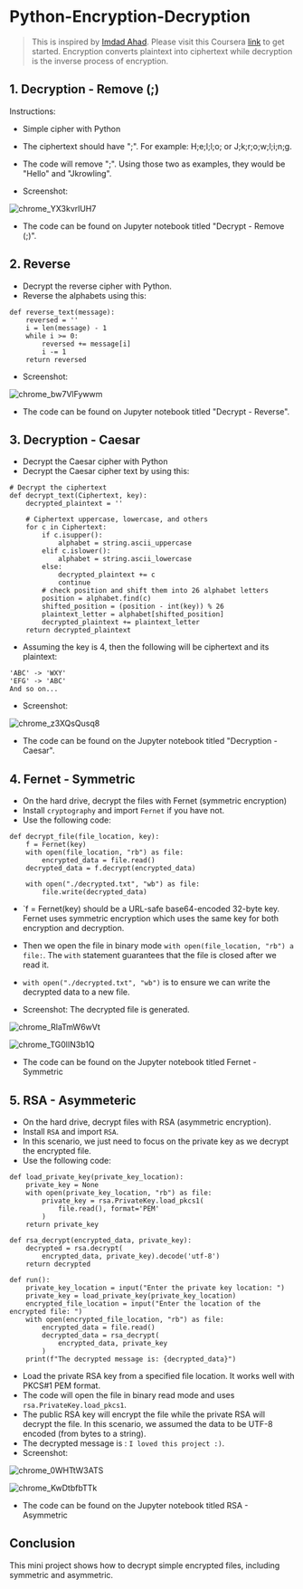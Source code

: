 # Python-Encryption-Decryption
> This is inspired by [Imdad Ahad](https://imdad.codes). Please visit this Coursera [link](https://www.coursera.org/projects/decryption-with-python) to get started.
> Encryption converts plaintext into ciphertext while decryption is the inverse process of encryption. 

## 1. Decryption - Remove (;)

Instructions: 
* Simple cipher with Python
* The ciphertext should have ";". For example: H;e;l;l;o; or J;k;r;o;w;l;i;n;g.
* The code will remove ";". Using those two as examples, they would be "Hello" and "Jkrowling".

* Screenshot:
  
![chrome_YX3kvrlUH7](https://github.com/Kwangsa19/Python-Encryption-Decryption/assets/135963482/765680d1-0ed4-43af-abb0-212178609044)


* The code can be found on Jupyter notebook titled "Decrypt - Remove (;)".

## 2. Reverse 
* Decrypt the reverse cipher with Python.
* Reverse the alphabets using this:
```
def reverse_text(message):
	reversed = ''
	i = len(message) - 1
	while i >= 0:
		reversed += message[i]
		i -= 1
	return reversed
```

* Screenshot:
  
![chrome_bw7VlFywwm](https://github.com/Kwangsa19/Python-Encryption-Decryption/assets/135963482/03dbb56c-a862-4e79-a6f4-a3f60b2c35c2)

* The code can be found on Jupyter notebook titled "Decrypt - Reverse".

## 3. Decryption - Caesar
* Decrypt the Caesar cipher with Python
* Decrypt the Caesar cipher text by using this:
```
# Decrypt the ciphertext
def decrypt_text(Ciphertext, key):
	decrypted_plaintext = ''

    # Ciphertext uppercase, lowercase, and others
	for c in Ciphertext:
		if c.isupper():
			alphabet = string.ascii_uppercase
		elif c.islower():
			alphabet = string.ascii_lowercase
		else:
			decrypted_plaintext += c
			continue
		# check position and shift them into 26 alphabet letters
		position = alphabet.find(c)
		shifted_position = (position - int(key)) % 26
		plaintext_letter = alphabet[shifted_position]
		decrypted_plaintext += plaintext_letter
	return decrypted_plaintext
```

* Assuming the key is 4, then the following will be ciphertext and its plaintext:
```
'ABC' -> 'WXY' 
'EFG' -> 'ABC'
And so on...
```

* Screenshot: 

![chrome_z3XQsQusq8](https://github.com/Kwangsa19/Python-Encryption-Decryption/assets/135963482/b2b05cdb-f7d9-44ad-bc64-48c3b5138a29)

* The code can be found on the Jupyter notebook titled "Decryption - Caesar".

## 4. Fernet - Symmetric
* On the hard drive, decrypt the files with Fernet (symmetric encryption)
* Install `cryptography` and import `Fernet` if you have not. 
* Use the following code:
```
def decrypt_file(file_location, key):
	f = Fernet(key)
	with open(file_location, "rb") as file:
		encrypted_data = file.read()
	decrypted_data = f.decrypt(encrypted_data)

	with open("./decrypted.txt", "wb") as file:
		file.write(decrypted_data)
```
* `f = Fernet(key) should be a URL-safe base64-encoded 32-byte key. Fernet uses symmetric encryption which uses the same key for both encryption and decryption.
* Then we open the file in binary mode `with open(file_location, "rb") a file:`. The `with` statement guarantees that the file is closed after we read it. 
*  `with open("./decrypted.txt", "wb")` is to ensure we can write the decrypted data to a new file.

*  Screenshot:
The decrypted file is generated. 

![chrome_RlaTmW6wVt](https://github.com/Kwangsa19/Python-Encryption-Decryption/assets/135963482/ee8c4448-d05a-4c5e-bcd9-6e1ac5cbbadd)

![chrome_TG0lIN3b1Q](https://github.com/Kwangsa19/Python-Encryption-Decryption/assets/135963482/f72ee00d-66e1-4baa-9e18-086237c963f9)

* The code can be found on the Jupyter notebook titled Fernet - Symmetric 

## 5. RSA - Asymmeteric 
* On the hard drive, decrypt files with RSA (asymmetric encryption).
* Install `RSA` and import `RSA`.
* In this scenario, we just need to focus on the private key as we decrypt the encrypted file. 
* Use the following code:
```
def load_private_key(private_key_location):
	private_key = None
	with open(private_key_location, "rb") as file:
		private_key = rsa.PrivateKey.load_pkcs1(
			file.read(), format='PEM'
		)
	return private_key

def rsa_decrypt(encrypted_data, private_key):
	decrypted = rsa.decrypt(
		encrypted_data, private_key).decode('utf-8')
	return decrypted

def run():
	private_key_location = input("Enter the private key location: ")
	private_key = load_private_key(private_key_location)
	encrypted_file_location = input("Enter the location of the encrypted file: ")
	with open(encrypted_file_location, "rb") as file:
		encrypted_data = file.read()
		decrypted_data = rsa_decrypt(
			encrypted_data, private_key
		)
	print(f"The decrypted message is: {decrypted_data}")
```
* Load the private RSA key from a specified file location. It works well with PKCS#1 PEM format.
* The code will open the file in binary read mode and uses `rsa.PrivateKey.load_pkcs1`.
* The public RSA key will encrypt the file while the private RSA will decrypt the file. In this scenario, we assumed the data to be UTF-8 encoded (from bytes to a string).
* The decrypted message is : `I loved this project :)`. 
* Screenshot:
  
![chrome_0WHTtW3ATS](https://github.com/Kwangsa19/Python-Encryption-Decryption/assets/135963482/7630de6a-bb42-47c5-b45c-54e7d195ce21)

![chrome_KwDtbfbTTk](https://github.com/Kwangsa19/Python-Encryption-Decryption/assets/135963482/90da347a-5e91-4b14-92fa-9aaf527dab4a)

* The code can be found on the Jupyter notebook titled RSA - Asymmetric

## Conclusion 
This mini project shows how to decrypt simple encrypted files, including symmetric and asymmetric. 
